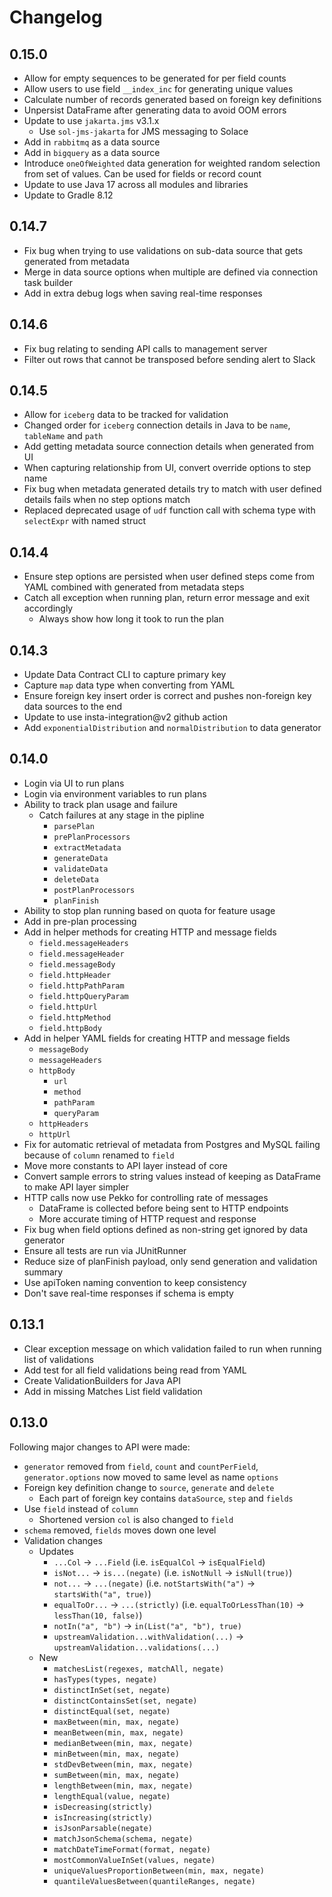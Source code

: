 # Changelog

## 0.15.0

- Allow for empty sequences to be generated for per field counts
- Allow users to use field `__index_inc` for generating unique values
- Calculate number of records generated based on foreign key definitions
- Unpersist DataFrame after generating data to avoid OOM errors
- Update to use `jakarta.jms` v3.1.x
  - Use `sol-jms-jakarta` for JMS messaging to Solace
- Add in `rabbitmq` as a data source
- Add in `bigquery` as a data source
- Introduce `oneOfWeighted` data generation for weighted random selection from set of values. Can be used for fields or record count
- Update to use Java 17 across all modules and libraries
- Update to Gradle 8.12

## 0.14.7

- Fix bug when trying to use validations on sub-data source that gets generated from metadata
- Merge in data source options when multiple are defined via connection task builder
- Add in extra debug logs when saving real-time responses

## 0.14.6

- Fix bug relating to sending API calls to management server
- Filter out rows that cannot be transposed before sending alert to Slack

## 0.14.5

- Allow for `iceberg` data to be tracked for validation
- Changed order for `iceberg` connection details in Java to be `name`, `tableName` and `path`
- Add getting metadata source connection details when generated from UI
- When capturing relationship from UI, convert override options to step name
- Fix bug when metadata generated details try to match with user defined details fails when no step options match
- Replaced deprecated usage of `udf` function call with schema type with `selectExpr` with named struct

## 0.14.4

- Ensure step options are persisted when user defined steps come from YAML combined with generated from metadata steps
- Catch all exception when running plan, return error message and exit accordingly
  - Always show how long it took to run the plan

## 0.14.3

- Update Data Contract CLI to capture primary key
- Capture `map` data type when converting from YAML
- Ensure foreign key insert order is correct and pushes non-foreign key data sources to the end
- Update to use insta-integration@v2 github action
- Add `exponentialDistribution` and `normalDistribution` to data generator

## 0.14.0

- Login via UI to run plans
- Login via environment variables to run plans
- Ability to track plan usage and failure
  - Catch failures at any stage in the pipline
    - `parsePlan`
    - `prePlanProcessors`
    - `extractMetadata`
    - `generateData`
    - `validateData`
    - `deleteData`
    - `postPlanProcessors`
    - `planFinish`
- Ability to stop plan running based on quota for feature usage
- Add in pre-plan processing
- Add in helper methods for creating HTTP and message fields
  - `field.messageHeaders`
  - `field.messageHeader`
  - `field.messageBody`
  - `field.httpHeader`
  - `field.httpPathParam`
  - `field.httpQueryParam`
  - `field.httpUrl`
  - `field.httpMethod`
  - `field.httpBody`
- Add in helper YAML fields for creating HTTP and message fields
  - `messageBody`
  - `messageHeaders`
  - `httpBody`
    - `url`
    - `method`
    - `pathParam`
    - `queryParam`
  - `httpHeaders`
  - `httpUrl`
- Fix for automatic retrieval of metadata from Postgres and MySQL failing because of `column` renamed to `field`
- Move more constants to API layer instead of core
- Convert sample errors to string values instead of keeping as DataFrame to make API layer simpler
- HTTP calls now use Pekko for controlling rate of messages
  - DataFrame is collected before being sent to HTTP endpoints
  - More accurate timing of HTTP request and response
- Fix bug when field options defined as non-string get ignored by data generator
- Ensure all tests are run via JUnitRunner
- Reduce size of planFinish payload, only send generation and validation summary
- Use apiToken naming convention to keep consistency
- Don't save real-time responses if schema is empty

## 0.13.1

- Clear exception message on which validation failed to run when running list of validations
- Add test for all field validations being read from YAML
- Create ValidationBuilders for Java API
- Add in missing Matches List field validation

## 0.13.0

Following major changes to API were made:
- `generator` removed from `field`, `count` and `countPerField`, `generator.options` now moved to same level as name `options`
- Foreign key definition change to `source`, `generate` and `delete`
  - Each part of foreign key contains `dataSource`, `step` and `fields`
- Use `field` instead of `column`
  - Shortened version `col` is also changed to `field`
- `schema` removed, `fields` moves down one level
- Validation changes
  - Updates
    - `...Col` -> `...Field` (i.e. `isEqualCol` -> `isEqualField`)
    - `isNot...` -> `is...(negate)` (i.e. `isNotNull` -> `isNull(true)`)
    - `not...` -> `...(negate)` (i.e. `notStartsWith("a")` -> `startsWith("a", true)`)
    - `equalToOr...` -> `...(strictly)` (i.e. `equalToOrLessThan(10)` -> `lessThan(10, false)`)
    - `notIn("a", "b")` -> `in(List("a", "b"), true)`
    - `upstreamValidation...withValidation(...)` -> `upstreamValidation...validations(...)`
  - New
    - `matchesList(regexes, matchAll, negate)`
    - `hasTypes(types, negate)`
    - `distinctInSet(set, negate)`
    - `distinctContainsSet(set, negate)`
    - `distinctEqual(set, negate)`
    - `maxBetween(min, max, negate)`
    - `meanBetween(min, max, negate)`
    - `medianBetween(min, max, negate)`
    - `minBetween(min, max, negate)`
    - `stdDevBetween(min, max, negate)`
    - `sumBetween(min, max, negate)`
    - `lengthBetween(min, max, negate)`
    - `lengthEqual(value, negate)`
    - `isDecreasing(strictly)`
    - `isIncreasing(strictly)`
    - `isJsonParsable(negate)`
    - `matchJsonSchema(schema, negate)`
    - `matchDateTimeFormat(format, negate)`
    - `mostCommonValueInSet(values, negate)`
    - `uniqueValuesProportionBetween(min, max, negate)`
    - `quantileValuesBetween(quantileRanges, negate)`

